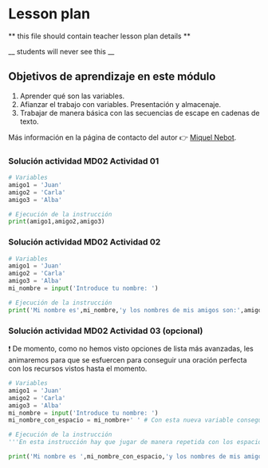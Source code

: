 # Lesson plan
  
  ** this file should contain teacher lesson plan details ** 

  __ students will never see this __

  ## Objetivos de aprendizaje en este módulo
  1. Aprender qué son las variables.
  2. Afianzar el trabajo con variables. Presentación y almacenaje.
  3. Trabajar de manera básica con las secuencias de escape en cadenas de texto.
     

Más información en la página de contacto del autor 👉 [Miquel Nebot](https://miquelnebot.es).

### Solución actividad MD02 Actividad 01
```python
# Variables
amigo1 = 'Juan'
amigo2 = 'Carla'
amigo3 = 'Alba'

# Ejecución de la instrucción
print(amigo1,amigo2,amigo3)
```
### Solución actividad MD02 Actividad 02
```python
# Variables
amigo1 = 'Juan'
amigo2 = 'Carla'
amigo3 = 'Alba'
mi_nombre = input('Introduce tu nombre: ')

# Ejecución de la instrucción
print('Mi nombre es',mi_nombre,'y los nombres de mis amigos son:',amigo1,amigo2,amigo3)
```
### Solución actividad MD02 Actividad 03 (opcional)
❗ De momento, como no hemos visto opciones de lista más avanzadas, les animaremos para que se esfuercen para conseguir una oración perfecta con los recursos vistos hasta el momento.  

```python
# Variables
amigo1 = 'Juan'
amigo2 = 'Carla'
amigo3 = 'Alba'
mi_nombre = input('Introduce tu nombre: ')
mi_nombre_con_espacio = mi_nombre+' ' # Con esta nueva variable conseguimos añadir un espacio al nombre introducido por el usuario/a.

# Ejecución de la instrucción
'''En esta instrucción hay que jugar de manera repetida con los espacios entre las variables para conseguir el resultado deseado.'''  

print('Mi nombre es ',mi_nombre_con_espacio,'y los nombres de mis amigos son: ',amigo1,', ',amigo2,' y ',amigo3,sep='',end='.') 
```
